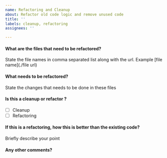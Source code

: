 ```yaml
---
name: Refactoring and Cleanup
about: Refactor old code logic and remove unused code
title: ''
labels: cleanup, refactoring
assignees: ''

---
```


#### What are the files that need to be refactored?
State the file names in comma separated list along with the url. Example [file name](./file url)

#### What needs to be refactored?
State the changes that needs to be done in these files 

#### Is this a cleanup or refactor ? 
- [ ] Cleanup
- [ ] Refactoring

#### If this is a refactoring, how this is better than the existing code?
Briefly describe your point

#### Any other comments?
